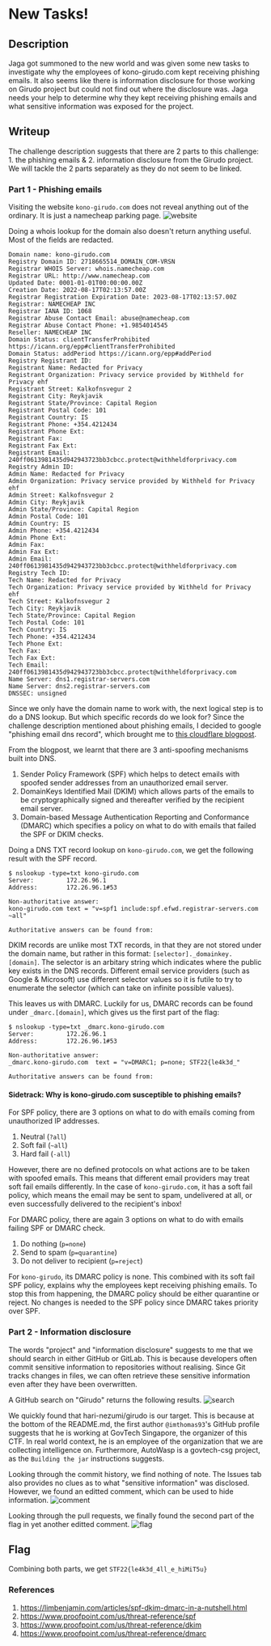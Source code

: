 # New Tasks! 
## Description
Jaga got summoned to the new world and was given some new tasks to investigate why the employees of kono-girudo.com kept receiving phishing emails. It also seems like there is information disclosure for those working on Girudo project but could not find out where the disclosure was. Jaga needs your help to determine why they kept receiving phishing emails and what sensitive information was exposed for the project.

## Writeup
The challenge description suggests that there are 2 parts to this challenge: 1. the phishing emails & 2. information disclosure from the Girudo project. We will tackle the 2 parts separately as they do not seem to be linked.

### Part 1 - Phishing emails
Visiting the website `kono-girudo.com` does not reveal anything out of the ordinary. It is just a namecheap parking page.
![website](website.png)

Doing a whois lookup for the domain also doesn't return anything useful. Most of the fields are redacted.
```
Domain name: kono-girudo.com
Registry Domain ID: 2718665514_DOMAIN_COM-VRSN
Registrar WHOIS Server: whois.namecheap.com
Registrar URL: http://www.namecheap.com
Updated Date: 0001-01-01T00:00:00.00Z
Creation Date: 2022-08-17T02:13:57.00Z
Registrar Registration Expiration Date: 2023-08-17T02:13:57.00Z
Registrar: NAMECHEAP INC
Registrar IANA ID: 1068
Registrar Abuse Contact Email: abuse@namecheap.com
Registrar Abuse Contact Phone: +1.9854014545
Reseller: NAMECHEAP INC
Domain Status: clientTransferProhibited https://icann.org/epp#clientTransferProhibited
Domain Status: addPeriod https://icann.org/epp#addPeriod
Registry Registrant ID:
Registrant Name: Redacted for Privacy
Registrant Organization: Privacy service provided by Withheld for Privacy ehf
Registrant Street: Kalkofnsvegur 2
Registrant City: Reykjavik
Registrant State/Province: Capital Region
Registrant Postal Code: 101
Registrant Country: IS
Registrant Phone: +354.4212434
Registrant Phone Ext:
Registrant Fax:
Registrant Fax Ext:
Registrant Email: 240ff0613981435d942943723bb3cbcc.protect@withheldforprivacy.com
Registry Admin ID:
Admin Name: Redacted for Privacy
Admin Organization: Privacy service provided by Withheld for Privacy ehf
Admin Street: Kalkofnsvegur 2
Admin City: Reykjavik
Admin State/Province: Capital Region
Admin Postal Code: 101
Admin Country: IS
Admin Phone: +354.4212434
Admin Phone Ext:
Admin Fax:
Admin Fax Ext:
Admin Email: 240ff0613981435d942943723bb3cbcc.protect@withheldforprivacy.com
Registry Tech ID:
Tech Name: Redacted for Privacy
Tech Organization: Privacy service provided by Withheld for Privacy ehf
Tech Street: Kalkofnsvegur 2
Tech City: Reykjavik
Tech State/Province: Capital Region
Tech Postal Code: 101
Tech Country: IS
Tech Phone: +354.4212434
Tech Phone Ext:
Tech Fax:
Tech Fax Ext:
Tech Email: 240ff0613981435d942943723bb3cbcc.protect@withheldforprivacy.com
Name Server: dns1.registrar-servers.com
Name Server: dns2.registrar-servers.com
DNSSEC: unsigned
```

Since we only have the domain name to work with, the next logical step is to do a DNS lookup. But which specific records do we look for? Since the challenge description mentioned about phishing emails, I decided to google "phishing email dns record", which brought me to [this cloudflare blogpost](https://blog.cloudflare.com/tackling-email-spoofing/).

From the blogpost, we learnt that there are 3 anti-spoofing mechanisms built into DNS.
1. Sender Policy Framework (SPF) which helps to detect emails with spoofed sender addresses from an unauthorized email server.
2. DomainKeys Identified Mail (DKIM) which allows parts of the emails to be cryptographically signed and thereafter verified by the recipient email server.
3. Domain-based Message Authentication Reporting and Conformance (DMARC) which specifies a policy on what to do with emails that failed the SPF or DKIM checks. 

Doing a DNS TXT record lookup on `kono-girudo.com`, we get the following result with the SPF record.
```
$ nslookup -type=txt kono-girudo.com
Server:         172.26.96.1
Address:        172.26.96.1#53

Non-authoritative answer:
kono-girudo.com text = "v=spf1 include:spf.efwd.registrar-servers.com ~all"

Authoritative answers can be found from:
```

DKIM records are unlike most TXT records, in that they are not stored under the domain name, but rather in this format: `[selector]._domainkey.[domain]`. The selector is an arbitary string which indicates where the public key exists in the DNS records. Different email service providers (such as Google & Microsoft) use different selector values so it is futile to try to enumerate the selector (which can take on infinite possible values).

This leaves us with DMARC. Luckily for us, DMARC records can be found under `_dmarc.[domain]`, which gives us the first part of the flag:
```
$ nslookup -type=txt _dmarc.kono-girudo.com
Server:         172.26.96.1
Address:        172.26.96.1#53

Non-authoritative answer:
_dmarc.kono-girudo.com  text = "v=DMARC1; p=none; STF22{le4k3d_"

Authoritative answers can be found from:
```

#### Sidetrack: Why is kono-girudo.com susceptible to phishing emails?
For SPF policy, there are 3 options on what to do with emails coming from unauthorized IP addresses.

1. Neutral (`?all`)
2. Soft fail (`~all`)
3. Hard fail (`-all`)

However, there are no defined protocols on what actions are to be taken with spoofed emails. This means that different email providers may treat soft fail emails differently. In the case of `kono-girudo.com`, it has a soft fail policy, which means the email may be sent to spam, undelivered at all, or even successfully delivered to the recipient's inbox!

For DMARC policy, there are again 3 options on what to do with emails failing SPF or DMARC check.

1. Do nothing (`p=none`)
2. Send to spam (`p=quarantine`)
3. Do not deliver to recipient (`p=reject`)

For `kono-girudo`, its DMARC policy is none. This combined with its soft fail SPF policy, explains why the employees kept receiving phishing emails. To stop this from happening, the DMARC policy should be either quarantine or reject. No changes is needed to the SPF policy since DMARC takes priority over SPF.


### Part 2 - Information disclosure
The words "project" and "information disclosure" suggests to me that we should search in either GitHub or GitLab. This is because developers often commit sensitive information to repositories without realising. Since Git tracks changes in files, we can often retrieve these sensitive information even after they have been overwritten.

A GitHub search on "Girudo" returns the following results.
![search](search.png)

We quickly found that hari-nezumi/girudo is our target. This is because at the bottom of the README.md, the first author `@imthomas93`'s GitHub profile suggests that he is working at GovTech Singapore, the organizer of this CTF. In real world context, he is an employee of the organization that we are collecting intelligence on. Furthermore, AutoWasp is a govtech-csg project, as the `Building the jar` instructions suggests.

Looking through the commit history, we find nothing of note. The Issues tab also provides no clues as to what "sensitive information" was disclosed. However, we found an editted comment, which can be used to hide information.
![comment](edittedcomment.png)

Looking through the pull requests, we finally found the second part of the flag in yet another editted comment.
![flag](flag.png)

## Flag
Combining both parts, we get
`STF22{le4k3d_4ll_e_hiMiT5u}`

### References
1. https://limbenjamin.com/articles/spf-dkim-dmarc-in-a-nutshell.html
2. https://www.proofpoint.com/us/threat-reference/spf
3. https://www.proofpoint.com/us/threat-reference/dkim
4. https://www.proofpoint.com/us/threat-reference/dmarc
